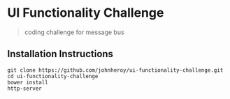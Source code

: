 # UI Functionality Challenge

> coding challenge for message bus

## Installation Instructions

```
git clone https://github.com/johnheroy/ui-functionality-challenge.git
cd ui-functionality-challenge
bower install
http-server
```
